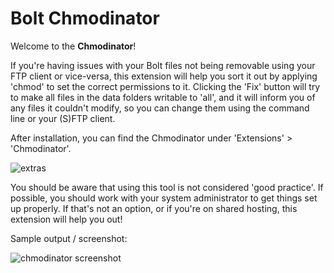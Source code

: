 Bolt Chmodinator
================

Welcome to the <strong>Chmodinator</strong>!

If you're having issues with your Bolt files not being removable using your FTP
client or vice-versa, this extension will help you sort it out by applying
'chmod' to set the correct permissions to it. Clicking the 'Fix' button will try
to make all files in the data folders writable to 'all', and it will inform you
of any files it couldn't modify, so you can change them using the command line
or your (S)FTP client.

After installation, you can find the Chmodinator under 'Extensions' > 'Chmodinator'.

![extras](https://cloud.githubusercontent.com/assets/1833361/10888047/4cb04bce-818a-11e5-8398-970f327b9e25.png)

You should be aware that using this tool is not considered 'good practice'. If
possible, you should work with your system administrator to get things set up
properly. If that's not an option, or if you're on shared hosting, this
extension will help you out!

Sample output / screenshot:

![chmodinator screenshot](https://cloud.githubusercontent.com/assets/1833361/10887032/34f597a0-8185-11e5-9cd8-409a2f5302d7.png)
